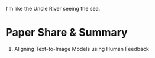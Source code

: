 I'm like the Uncle River seeing the sea.

# Paper Share & Summary

1. Aligning Text-to-Image Models using Human Feedback
